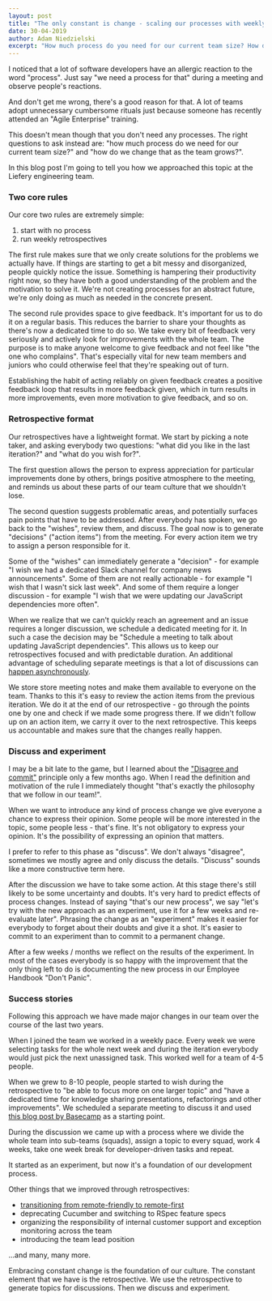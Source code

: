 ```yaml
---
layout: post
title: "The only constant is change - scaling our processes with weekly retrospectives"
date: 30-04-2019
author: Adam Niedzielski
excerpt: "How much process do you need for our current team size? How do you change that as the team grows? That's how we approached these questions."
---
```


I noticed that a lot of software developers have an allergic reaction to the
word "process". Just say "we need a process for that" during a meeting and
observe people's reactions.

And don't get me wrong, there's a good reason for that. A lot of teams adopt
unnecessary cumbersome rituals just because someone has recently attended an
"Agile Enterprise" training.

This doesn't mean though that you don't need any processes. The right
questions to ask instead are: "how much process do we need for our current
team size?" and "how do we change that as the team grows?".

In this blog post I'm going to tell you how we approached this topic at the
Liefery engineering team.

### Two core rules

Our core two rules are extremely simple:
1. start with no process
2. run weekly retrospectives

The first rule makes sure that we only create solutions for the problems we
actually have. If things are starting to get a bit messy and disorganized,
people quickly notice the issue. Something is hampering their productivity
right now, so they have both a good understanding of the problem and the
motivation to solve it. We're not creating processes for an abstract future,
we're only doing as much as needed in the concrete present.

The second rule provides space to give feedback. It's important for us to do it
on a regular basis. This reduces the barrier to share your thoughts as there's
now a dedicated time to do so. We take every bit of feedback very seriously and
actively look for improvements with the whole team. The purpose is to make
anyone welcome to give feedback and not feel like "the one who complains".
That's especially vital for new team members and juniors who could otherwise
feel that they're speaking out of turn.

Establishing the habit of acting reliably on given feedback creates a positive
feedback loop that results in more feedback given, which in turn results in
more improvements, even more motivation to give feedback, and so on.

### Retrospective format

Our retrospectives have a lightweight format. We start by picking a note taker,
and asking everybody two questions: "what did you like in the last iteration?"
and "what do you wish for?".

The first question allows the person to express appreciation for particular
improvements done by others, brings positive atmosphere to the meeting, and
reminds us about these parts of our team culture that we shouldn't lose.

The second question suggests problematic areas, and potentially surfaces pain
points that have to be addressed. After everybody has spoken, we go back to the
"wishes", review them, and discuss. The goal now is to generate "decisions"
("action items") from the meeting. For every action item we try to assign a
person responsible for it.

Some of the "wishes" can immediately generate a "decision" - for example "I
wish we had a dedicated Slack channel for company news announcements". Some of
them are not really actionable - for example "I wish that I wasn't sick last
week". And some of them require a longer discussion - for example "I wish that
we were updating our JavaScript dependencies more often".

When we realize that we can't quickly reach an agreement and an issue requires
a longer discussion, we schedule a dedicated meeting for it. In such a case the
decision may be "Schedule a meeting to talk about updating JavaScript
dependencies". This allows us to keep our retrospectives focused and with
predictable duration. An additional advantage of scheduling separate meetings
is that a lot of discussions can [happen asynchronously](/2018/11/29/our-road-from-remote-friendly-to-remote-first.html).

We store store meeting notes and make them available to everyone on the team.
Thanks to this it's easy to review the action items from the previous
iteration. We do it at the end of our retrospective - go through the points one
by one and check if we made some progress there. If we didn't follow up on an
action item, we carry it over to the next retrospective. This keeps us
accountable and makes sure that the changes really happen.

### Discuss and experiment

I may be a bit late to the game, but I learned about the
["Disagree and commit"](https://en.wikipedia.org/wiki/Disagree_and_commit)
principle only a few months ago. When I read the definition and motivation of
the rule I immediately thought "that's exactly the philosophy that we follow in
our team!".

When we want to introduce any kind of process change we give everyone a chance
to express their opinion. Some people will be more interested in the topic,
some people less - that's fine. It's not obligatory to express your opinion.
It's the possibility of expressing an opinion that matters.

I prefer to refer to this phase as "discuss". We don't always "disagree",
sometimes we mostly agree and only discuss the details. "Discuss" sounds like
a more constructive term here.

After the discussion we have to take some action. At this stage there's still
likely to be some uncertainty and doubts. It's very hard to predict effects of
process changes. Instead of saying "that's our new process", we say "let's try
with the new approach as an experiment, use it for a few weeks and re-evaluate
later". Phrasing the change as an "experiment" makes it easier for everybody to
forget about their doubts and give it a shot. It's easier to commit to an
experiment than to commit to a permanent change.

After a few weeks / months we reflect on the results of the experiment. In most
of the cases everybody is so happy with the improvement that the only thing
left to do is documenting the new process in our Employee Handbook "Don't
Panic".

### Success stories

Following this approach we have made major changes in our team over the course
of the last two years.

When I joined the team we worked in a weekly pace. Every week we were selecting
tasks for the whole next week and during the iteration everybody would just
pick the next unassigned task. This worked well for a team of 4-5 people. 

When we grew to 8-10 people, people started to wish during the retrospective to
"be able to focus more on one larger topic" and "have a dedicated time for
knowledge sharing presentations, refactorings and other improvements". We
scheduled a separate meeting to discuss it and used
[this blog post by Basecamp](https://m.signalvnoise.com/how-we-structure-our-work-and-teams-at-basecamp/)
as a starting point.

During the discussion we came up with a process where we divide the whole team
into sub-teams (squads), assign a topic to every squad, work 4 weeks, take one
week break for developer-driven tasks and repeat.

It started as an experiment, but now it's a foundation of our development
process.

Other things that we improved through retrospectives:
- [transitioning from remote-friendly to remote-first](/2018/11/29/our-road-from-remote-friendly-to-remote-first.html)
- deprecating Cucumber and switching to RSpec feature specs
- organizing the responsibility of internal customer support and exception
monitoring across the team
- introducing the team lead position

...and many, many more.

Embracing constant change is the foundation of our culture. The constant
element that we have is the retrospective. We use the retrospective to generate
topics for discussions. Then we discuss and experiment.
